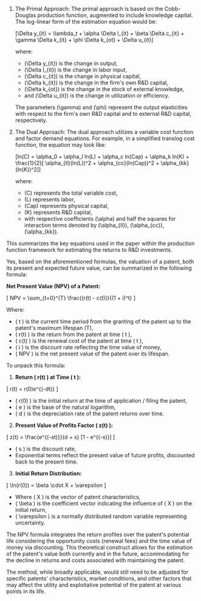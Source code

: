1. The Primal Approach:
   The primal approach is based on the Cobb-Douglas production function, augmented to include knowledge capital. The log-linear form of the estimation equation would be:

   \[\Delta y_{it} = \lambda_t + \alpha \Delta l_{it} + \beta \Delta c_{it} + \gamma \Delta k_{it} + \phi \Delta k_{ot} + \Delta u_{it}\]

   where:
   - \(\Delta y_{it}\) is the change in output,
   - \(\Delta l_{it}\) is the change in labor input,
   - \(\Delta c_{it}\) is the change in physical capital,
   - \(\Delta k_{it}\) is the change in the firm's own R&D capital,
   - \(\Delta k_{ot}\) is the change in the stock of external knowledge,
   - and \(\Delta u_{it}\) is the change in utilization or efficiency.

   The parameters \(\gamma\) and \(\phi\) represent the output elasticities with respect to the firm's own R&D capital and to external R&D capital, respectively.

2. The Dual Approach:
   The dual approach utilizes a variable cost function and factor demand equations. For example, in a simplified translog cost function, the equation may look like:

   \[ln(C) = \alpha_0 + \alpha_l ln(L) + \alpha_c ln(Cap) + \alpha_k ln(K) + \frac{1}{2}[ \alpha_{ll}(ln(L))^2 + \alpha_{cc}(ln(Cap))^2 + \alpha_{kk}(ln(K))^2]\]

   where:
   - \(C\) represents the total variable cost,
   - \(L\) represents labor,
   - \(Cap\) represents physical capital,
   - \(K\) represents R&D capital,
   - with respective coefficients \(\alpha\) and half the squares for interaction terms denoted by \(\alpha_{ll}\), \(\alpha_{cc}\), \(\alpha_{kk}\).

This summarizes the key equations used in the paper within the production function framework for estimating the returns to R&D investments.

Yes, based on the aforementioned formulas, the valuation of a patent, both its present and expected future value, can be summarized in the following formula:

**Net Present Value (NPV) of a Patent:**

\[ NPV = \sum_{t=0}^{T} \frac{(r(t) - c(t))}{(1 + i)^t} \]

Where:

- \( t \) is the current time period from the granting of the patent up to the patent's maximum lifespan (T),
- \( r(t) \) is the return from the patent at time \( t \),
- \( c(t) \) is the renewal cost of the patent at time \( t \),
- \( i \) is the discount rate reflecting the time value of money,
- \( NPV \) is the net present value of the patent over its lifespan.

To unpack this formula:

1. **Return \( r(t) \) at Time \( t \):**

\[ r(t) = r(0)e^{(-dt)} \]

- \( r(0) \) is the initial return at the time of application / filing the patent,
- \( e \) is the base of the natural logarithm,
- \( d \) is the depreciation rate of the patent returns over time.

2. **Present Value of Profits Factor \( z(t) \):**

\[ z(t) = \frac{e^{(-st)}}{d + s} [1 - e^{(-s)}] \]

- \( s \) is the discount rate,
- Exponential terms reflect the present value of future profits, discounted back to the present time.

3. **Initial Return Distribution:**

\[ \ln(r(0)) = \beta \cdot X + \varepsilon \]

- Where \( X \) is the vector of patent characteristics,
- \( \beta \) is the coefficient vector indicating the influence of \( X \) on the initial return,
- \( \varepsilon \) is a normally distributed random variable representing uncertainty.

The NPV formula integrates the return profiles over the patent's potential life considering the opportunity costs (renewal fees) and the time value of money via discounting. This theoretical construct allows for the estimation of the patent's value both currently and in the future, accommodating for the decline in returns and costs associated with maintaining the patent.

The method, while broadly applicable, would still need to be adjusted for specific patents' characteristics, market conditions, and other factors that may affect the utility and exploitative potential of the patent at various points in its life.
